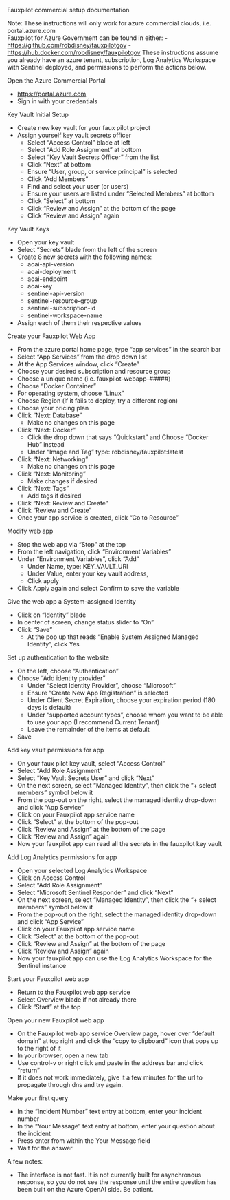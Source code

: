 Fauxpilot commercial setup documentation

Note:  These instructions will only work for azure commercial clouds, i.e. portal.azure.com  
    Fauxpilot for Azure Government can be found in either:
        - https://github.com/robdisney/fauxpilotgov
        - https://hub.docker.com/robdisney/fauxpilotgov 
    These instructions assume you already have an azure tenant, subscription, Log Analytics Workspace with Sentinel deployed, and permissions to perform the actions below.

Open the Azure Commercial Portal
- https://portal.azure.com
- Sign in with your credentials

Key Vault Initial Setup
- Create new key vault for your faux pilot project
- Assign yourself key vault secrets officer
    - Select “Access Control” blade at left
    - Select “Add Role Assignment” at bottom
    - Select “Key Vault Secrets Officer” from the list
    - Click “Next” at bottom
    - Ensure “User, group, or service principal” is selected
    - Click “Add Members”
    - Find and select your user (or users) 
    - Ensure your users are listed under “Selected Members” at bottom
    - Click “Select” at bottom
    - Click “Review and Assign” at the bottom of the page
    - Click “Review and Assign” again

Key Vault Keys
- Open your key vault
- Select “Secrets” blade from the left of the screen
- Create 8 new secrets with the following names:
    - aoai-api-version
    - aoai-deployment
    - aoai-endpoint
    - aoai-key
    - sentinel-api-version
    - sentinel-resource-group
    - sentinel-subscription-id
    - sentinel-workspace-name
- Assign each of them their respective values

Create your Fauxpilot Web App
- From the azure portal home page, type “app services” in the search bar
- Select “App Services” from the drop down list
- At the App Services window, click “Create”
- Choose your desired subscription and resource group
- Choose a unique name (i.e. fauxpilot-webapp-#####)
- Choose “Docker Container”
- For operating system, choose “Linux”
- Choose Region (if it fails to deploy, try a different region)
- Choose your pricing plan
- Click “Next: Database” 
    - Make no changes on this page
- Click “Next: Docker”
    - Click the drop down that says “Quickstart” and Choose “Docker Hub” instead
    - Under “Image and Tag” type:  robdisney/fauxpilot:latest
- Click “Next: Networking”
    - Make no changes on this page
- Click “Next: Monitoring”
    - Make changes if desired
- Click “Next: Tags”
    - Add tags if desired
- Click “Next: Review and Create”
- Click “Review and Create”
- Once your app service is created, click “Go to Resource” 

Modify web app
- Stop the web app via “Stop” at the top
- From the left navigation, click “Environment Variables”
- Under “Environment Variables”, click “Add”
    - Under Name, type: KEY_VAULT_URI
    - Under Value, enter your key vault address, 
    - Click apply
- Click Apply again and select Confirm to save the variable

Give the web app a System-assigned Identity
- Click on “Identity” blade
- In center of screen, change status slider to “On”
- Click “Save”
    - At the pop up that reads “Enable System Assigned Managed Identity”, click Yes

Set up authentication to the website
- On the left, choose “Authentication”
- Choose “Add identity provider”
    - Under “Select Identity Provider”, choose “Microsoft”
    - Ensure “Create New App Registration” is selected
    - Under Client Secret Expiration, choose your expiration period (180 days is default)
    - Under “supported account types”, choose whom you want to be able to use your app (I recommend Current Tenant)
    - Leave the remainder of the items at default
 - Save
    
Add key vault permissions for app
- On your faux pilot key vault, select “Access Control”
- Select “Add Role Assignment”
- Select “Key Vault Secrets User” and click “Next”
- On the next screen, select “Managed Identity”, then click the “+ select members” symbol below it
- From the pop-out on the right, select the managed identity drop-down and click “App Service”
- Click on your Fauxpilot app service name
- Click “Select” at the bottom of the pop-out
- Click “Review and Assign” at the bottom of the page
- Click “Review and Assign” again
- Now your fauxpilot app can read all the secrets in the fauxpilot key vault

Add Log Analytics permissions for app
- Open your selected Log Analytics Workspace
- Click on Access Control
- Select “Add Role Assignment”
- Select “Microsoft Sentinel Responder” and click “Next”
- On the next screen, select “Managed Identity”, then click the “+ select members” symbol below it
- From the pop-out on the right, select the managed identity drop-down and click “App Service”
- Click on your Fauxpilot app service name
- Click “Select” at the bottom of the pop-out
- Click “Review and Assign” at the bottom of the page
- Click “Review and Assign” again
- Now your fauxpilot app can use the Log Analytics Workspace for the Sentinel instance

Start your Fauxpilot web app
- Return to the Fauxpilot web app service
- Select Overview blade if not already there
- Click “Start” at the top

Open your new Fauxpilot web app
- On the Fauxpilot web app service Overview page, hover over “default domain” at top right and click the “copy to clipboard” icon that pops up to the right of it
- In your browser, open a new tab
- Use control-v or right click and paste in the address bar and click “return”
- If it does not work immediately, give it a few minutes for the url to propagate through dns and try again.

Make your first query
- In the “Incident Number” text entry at bottom, enter your incident number
- In the “Your Message” text entry at bottom, enter your question about the incident
- Press enter from within the Your Message field
- Wait for the answer

A few notes: 
- The interface is not fast.  It is not currently built for asynchronous response, so you do not see the response until the entire question has been built on the Azure OpenAI side.  Be patient.  
